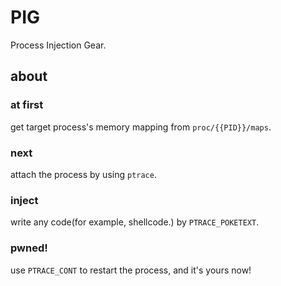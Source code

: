 # PIG
Process Injection Gear.

## about
### at first
get target process's memory mapping from `proc/{{PID}}/maps`.

### next
attach the process by using `ptrace`.

### inject
write any code(for example, shellcode.) by `PTRACE_POKETEXT`.

### pwned!
use `PTRACE_CONT` to restart the process, and it's yours now!
